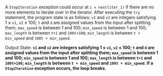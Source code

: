 A `StopIteration` exception could occur at `i = next(iter_i)` if there are no more elements to iterate over in the iterator. After executing the `try` statement, the program state is as follows: `v1` and `v2` are integers satisfying 1 ≤ `v1`, `v2` ≤ 100; `t` and `d` are assigned values from the input after splitting them; `max_speed` is between 1 and 100; `min_speed` is between 1 and 100; `max_length` is between `t+1` and `100t+100`; `min_length` is between `t + min_speed` and `100t + min_speed`.

Output State: **`v1` and `v2` are integers satisfying 1 ≤ `v1`, `v2` ≤ 100; `t` and `d` are assigned values from the input after splitting them; `max_speed` is between 1 and 100; `min_speed` is between 1 and 100; `max_length` is between `t+1` and `100t+100`; `min_length` is between `t + min_speed` and `100t + min_speed`. If a `StopIteration` exception occurs, the loop breaks.**